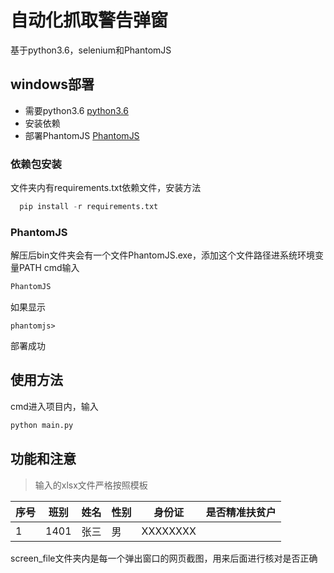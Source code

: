 # 自动化抓取警告弹窗 
基于python3.6，selenium和PhantomJS



## windows部署

  - 需要python3.6 [python3.6](https://www.python.org/downloads/windows/)
  - 安装依赖
  - 部署PhantomJS [PhantomJS](http://phantomjs.org/download.html)
  
### 依赖包安装

文件夹内有requirements.txt依赖文件，安装方法
```python
  pip install -r requirements.txt
```

### PhantomJS

解压后bin文件夹会有一个文件PhantomJS.exe，添加这个文件路径进系统环境变量PATH
cmd输入
```sh
PhantomJS
```
如果显示
```
phantomjs>
````
部署成功

## 使用方法

cmd进入项目内，输入

```python
python main.py
```

## 功能和注意

> 输入的xlsx文件严格按照模板



| 序号 | 班别 | 姓名 | 性别 | 身份证 | 是否精准扶贫户 |
| ------ | ------ | ------ | ------ | ------ | ------ |
|  1  | 1401 | 张三 | 男 | XXXXXXXX |    |

screen_file文件夹内是每一个弹出窗口的网页截图，用来后面进行核对是否正确

